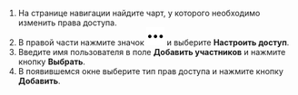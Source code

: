 1. На странице навигации найдите чарт, у которого необходимо изменить права доступа.
1. В правой части нажмите значок ![image](../../../_assets/console-icons/ellipsis.svg) и выберите **Настроить доступ**.
1. Введите имя пользователя в поле **Добавить участников** и нажмите кнопку **Выбрать**.
1. В появившемся окне выберите тип прав доступа и нажмите кнопку **Добавить**.